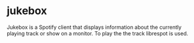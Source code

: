 # jukebox
 
Jukebox is a Spotify client that displays information about the currently playing track or show on a monitor. 
To play the the track librespot is used. 
